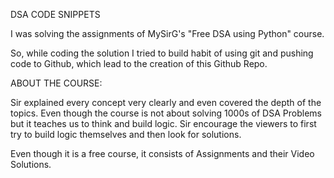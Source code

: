 DSA CODE SNIPPETS

I was solving the assignments of MySirG's "Free DSA using Python" course.

So, while coding the solution I tried to build habit of using git and pushing code to Github, which lead to the creation of this Github Repo.



ABOUT THE COURSE:

Sir explained every concept very clearly and even covered the depth of the topics. Even though the course is not about solving 1000s of DSA Problems but it teaches us to think and build logic. Sir encourage the viewers to first try to build logic themselves and then look for solutions.

Even though it is a free course, it consists of Assignments and their Video Solutions.

